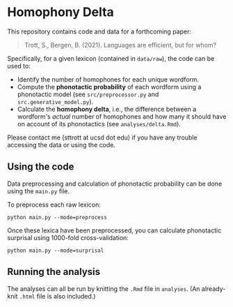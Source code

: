 # Homophony Delta

This repository contains code and data for a forthcoming paper:

> Trott, S., Bergen, B. (2021). Languages are efficient, but for whom?

Specifically, for a given lexicon (contained in `data/raw`), the code can be used to:

- Identify the number of homophones for each unique wordform.  
- Compute the **phonotactic probability** of each wordform using a phonotactic model (see `src/preprocessor.py` and `src.generative_model.py`).  
- Calculate the **homophony delta**, i.e., the difference between a wordform's *actual* number of homophones and how many it should have on account of its phonotactics (see `analyses/delta.Rmd`).  

Please contact me (sttrott at ucsd dot edu) if you have any trouble accessing the data or using the code.

## Using the code

Data preprocessing and calculation of phonotactic probability can be done using the `main.py` file.

To preprocess each raw lexicon:

```
python main.py --mode=preprocess
```

Once these lexica have been preprocessed, you can calculate phonotactic surprisal using 1000-fold cross-validation:

```
python main.py --mode=surprisal
```

## Running the analysis

The analyses can all be run by knitting the `.Rmd` file in `analyses`. (An already-knit `.html` file is also included.)
